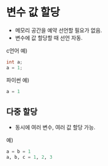 # 변수 값 할당
* 메모리 공간을 예약 선언할 필요가 없음.
* 변수에 값 할당할 때 선언 자동.

c언어 예)
```c
int a;
a = 1;
```

파이썬 예)
```python
a = 1
```



## 다중 할당

* 동시에 여러 변수, 여러 값 할당 가능.

예)
```python
a = b = 1
a, b, c = 1, 2, 3

